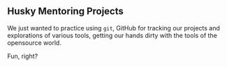 Husky Mentoring Projects
------------------------

We just wanted to practice using `git`, GitHub for tracking our projects
and explorations of various tools, getting our hands dirty with the tools
of the opensource world.

Fun, right?
